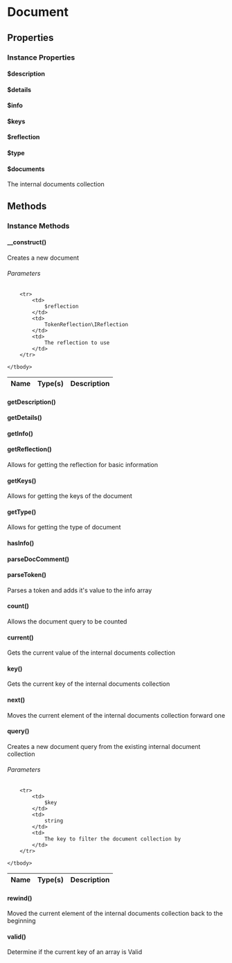 # Document

## Properties
		
### Instance Properties

#### $description
		
#### $details
		
#### $info
		
#### $keys
		
#### $reflection
		
#### $type
		
#### $documents
	
The internal documents collection
		
	

## Methods
		
### Instance Methods

#### __construct()
	
Creates a new document
			
###### Parameters

<table>
	<thead>
		<th>Name</th>
		<th>Type(s)</th>
		<th>Description</th>
	</thead>
	<tbody>
			
		<tr>
			<td>
				$reflection
			</td>
			<td>
				TokenReflection\IReflection
			</td>
			<td>
				The reflection to use
			</td>
		</tr>
			
	</tbody>
</table>

	
#### getDescription()
			
#### getDetails()
			
#### getInfo()
			
#### getReflection()
	
Allows for getting the reflection for basic information
			
#### getKeys()
	
Allows for getting the keys of the document
			
#### getType()
	
Allows for getting the type of document
			
#### hasInfo()
			
#### parseDocComment()
			
#### parseToken()
	
Parses a token and adds it's value to the info array
			
#### count()
	
Allows the document query to be counted
			
#### current()
	
Gets the current value of the internal documents collection
			
#### key()
	
Gets the current key of the internal documents collection
			
#### next()
	
Moves the current element of the internal documents collection forward one
			
#### query()
	
Creates a new document query from the existing internal document collection
			
###### Parameters

<table>
	<thead>
		<th>Name</th>
		<th>Type(s)</th>
		<th>Description</th>
	</thead>
	<tbody>
			
		<tr>
			<td>
				$key
			</td>
			<td>
				string
			</td>
			<td>
				The key to filter the document collection by
			</td>
		</tr>
			
	</tbody>
</table>

	
#### rewind()
	
Moved the current element of the internal documents collection back to the beginning
			
#### valid()
	
Determine if the current key of an array is Valid
			
	

